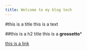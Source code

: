 ```yaml
---
title: Welcome to my blog tech
---
```


#this is a title
this is a text

##this is a h2 title
this is a **grossetto***

[this is a link](https://www.prodevopsguy.tech/)

